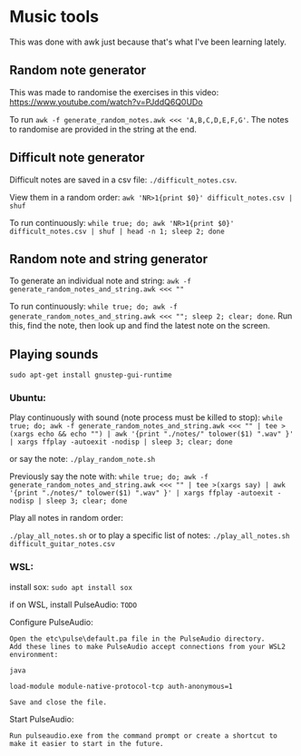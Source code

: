 # Music tools

This was done with awk just because that's what I've been learning lately.

## Random note generator

This was made to randomise the exercises in this video: https://www.youtube.com/watch?v=PJddQ6Q0UDo

To run `awk -f generate_random_notes.awk <<< 'A,B,C,D,E,F,G'`. The notes to randomise are provided in the string at the end.

## Difficult note generator

Difficult notes are saved in a csv file: `./difficult_notes.csv`.

View them in a random order: `awk 'NR>1{print $0}' difficult_notes.csv | shuf`

To run continuously: `while true; do; awk 'NR>1{print $0}' difficult_notes.csv | shuf | head -n 1; sleep 2; done`

## Random note and string generator

To generate an individual note and string: `awk -f generate_random_notes_and_string.awk <<< ""`

To run continuously: `while true; do; awk -f generate_random_notes_and_string.awk <<< ""; sleep 2; clear; done`. Run this, find the note, then look up and find the latest note on the screen.

## Playing sounds

`sudo apt-get install gnustep-gui-runtime`

### Ubuntu:

Play continuously with sound (note process must be killed to stop): `while true; do; awk -f generate_random_notes_and_string.awk <<< "" | tee >(xargs echo && echo "") | awk '{print "./notes/" tolower($1) ".wav" }' | xargs ffplay -autoexit -nodisp | sleep 3; clear; done`

or say the note: `./play_random_note.sh`

Previously say the note with: `while true; do; awk -f generate_random_notes_and_string.awk <<< "" | tee >(xargs say) | awk '{print "./notes/" tolower($1) ".wav" }' | xargs ffplay -autoexit -nodisp | sleep 3; clear; done`

Play all notes in random order:

`./play_all_notes.sh` or to play a specific list of notes: `./play_all_notes.sh difficult_guitar_notes.csv`

### WSL:

install sox: `sudo apt install sox`

if on WSL, install PulseAudio: `TODO`

Configure PulseAudio:

    Open the etc\pulse\default.pa file in the PulseAudio directory.
    Add these lines to make PulseAudio accept connections from your WSL2 environment:

    java

    load-module module-native-protocol-tcp auth-anonymous=1

    Save and close the file.

Start PulseAudio:

    Run pulseaudio.exe from the command prompt or create a shortcut to make it easier to start in the future.


